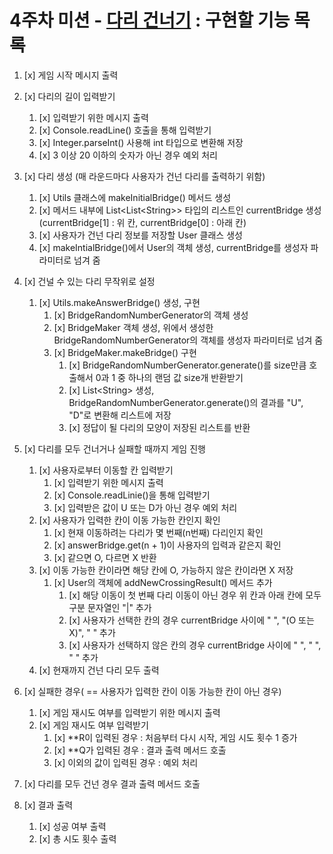 # 4주차 미션 - [다리 건너기](https://www.notion.so/ca474d281e414157881a7047f8ebe24a?v=11d6ac51a94948b392677cbf12ddd306) : 구현할 기능 목록

1. [x] 게임 시작 메시지 출력
2. [x] 다리의 길이 입력받기
   1. [x] 입력받기 위한 메시지 출력
   2. [x] Console.readLine() 호출을 통해 입력받기
   3. [x] Integer.parseInt() 사용해 int 타입으로 변환해 저장
   4. [x] 3 이상 20 이하의 숫자가 아닌 경우 예외 처리
3. [x] 다리 생성 (매 라운드마다 사용자가 건넌 다리를 출력하기 위함)
   1. [x] Utils 클래스에 makeInitialBridge() 메서드 생성
   2. [x] 메서드 내부에 List<List<String\>> 타입의 리스트인 currentBridge 생성(currentBridge[1] : 위 칸, currentBridge[0] : 아래 칸)
   3. [x] 사용자가 건넌 다리 정보를 저장할 User 클래스 생성
   4. [x] makeIntialBridge()에서 User의 객체 생성, currentBridge를 생성자 파라미터로 넘겨 줌
4. [x] 건널 수 있는 다리 무작위로 설정
   1. [x] Utils.makeAnswerBridge() 생성, 구현
      1. [x] BridgeRandomNumberGenerator의 객체 생성
      2. [x] BridgeMaker 객체 생성, 위에서 생성한 BridgeRandomNumberGenerator의 객체를 생성자 파라미터로 넘겨 줌
      3. [x] BridgeMaker.makeBridge() 구현
         1. [x] BridgeRandomNumberGenerator.generate()를 size만큼 호출해서 0과 1 중 하나의 랜덤 값 size개 반환받기
         2. [x] List<String\> 생성, BridgeRandomNumberGenerator.generate()의 결과를 "U", "D"로 변환해 리스트에 저장
         3. [x] 정답이 될 다리의 모양이 저장된 리스트를 반환


1. [x] 다리를 모두 건너거나 실패할 때까지 게임 진행
   1. [x] 사용자로부터 이동할 칸 입력받기
      1. [x] 입력받기 위한 메시지 출력
      2. [x] Console.readLinie()을 통해 입력받기
      3. [x] 입력받은 값이 U 또는 D가 아닌 경우 예외 처리
   2. [x] 사용자가 입력한 칸이 이동 가능한 칸인지 확인
      1. [x] 현재 이동하려는 다리가 몇 번째(n번째) 다리인지 확인
      2. [x] answerBridge.get(n + 1)이 사용자의 입력과 같은지 확인
      3. [x] 같으면 O, 다르면 X 반환
   3. [x] 이동 가능한 칸이라면 해당 칸에 O, 가능하지 않은 칸이라면 X 저장
      1. [x] User의 객체에 addNewCrossingResult() 메서드 추가
         1. [x] 해당 이동이 첫 번째 다리 이동이 아닌 경우 위 칸과 아래 칸에 모두 구분 문자열인 "|" 추가
         2. [x] 사용자가 선택한 칸의 경우 currentBridge 사이에 " ", "(O 또는 X)", " "  추가
         3. [x] 사용자가 선택하지 않은 칸의 경우 currentBridge 사이에 " ", " ", " " 추가
   4. [x] 현재까지 건넌 다리 모두 출력


2. [x] 실패한 경우( == 사용자가 입력한 칸이 이동 가능한 칸이 아닌 경우)
   1. [x] 게임 재시도 여부를 입력받기 위한 메시지 출력
   2. [x] 게임 재시도 여부 입력받기
      1. [x] **R이 입력된 경우 : 처음부터 다시 시작, 게임 시도 횟수 1 증가
      2. [x] **Q가 입력된 경우 : 결과 출력 메서드 호출
      3. [x] 이외의 값이 입력된 경우 : 예외 처리
3. [x] 다리를 모두 건넌 경우 결과 출력 메서드 호출


4. [x] 결과 출력
   1. [x] 성공 여부 출력
   2. [x] 총 시도 횟수 출력